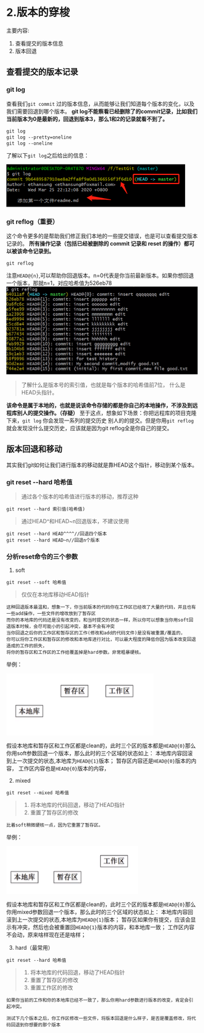 # 2.版本的穿梭
主要内容:
1. 查看提交的版本信息
2. 版本回退



## 查看提交的版本记录
### git log
查看我们`git commit` 过的版本信息，从而能够让我们知道每个版本的变化，以及我们需要回退到哪个版本。
**git log不能察看已经删除了的commit记录，比如我们当前版本为0是最新的，回退到版本3，那么1和2的记录就看不到了。**
```
git log
git log --pretty=oneline
git log --oneline
```
了解以下`git log`之后给出的信息：

![](_v_images/20200325223305086_17102.png)

### git reflog（重要）
这个命令更多的是帮助我们修正我们本地的一些提交错误，也是可以查看提交版本记录的。
**所有操作记录（包括已经被删除的 commit 记录和 reset 的操作）都可以被该命令记录到。**

```
git reflog
```
注意`HEAD@{n}`,可以帮助你回退版本。n=0代表是你当前最新版本。如果你想回退一个版本，那就n=1，对应哈希值为526eb78
![](_v_images/20200325223842778_1875.png)

>了解什么是版本号的索引值，也就是每个版本的哈希值前7位，
>什么是HEAD头指针。

**该命令是属于本地的，也就是说该命令存储的都是你自己的本地操作，不涉及到远程库别人的提交操作。（存疑）**
至于这点，想象如下场景：你把远程库的项目克隆下来，`git log` 你会发现一系列的提交历史 别人的的提交。但是你用`git reflog`就会发现没什么提交历史，应该就是因为git reflog全是你自己的提交。


## 版本回退和移动
其实我们git如何让我们进行版本的移动就是靠HEAD这个指针，移动到某个版本。
### git reset --hard 哈希值
>通过各个版本的哈希值进行版本的移动，推荐这种
```
git reset --hard 索引值(哈希值)
```
>通过HEAD^和HEAD~n回退版本，不建议使用
```
git reset --hard HEAD^^^^//回退四个版本
git reset --hard HEAD~n//回退n个版本
```


### 分析reset命令的三个参数
1. soft
```
git reset --soft 哈希值
```
>仅仅在本地库移动HEAD指针
```
这种回退版本最温和，想象一下，你当前版本的代码你在工作区已经改了大量的代码，并且也有一些add操作，一些文件的增改放到了暂存区
而你的本地库的代码还是没有改变的，和当时提交的状态一样，所以你可以想象当你用soft回退版本时候，会尽可能小的引起冲突，基本不会有冲突
当你回退之后你的工作区和暂存区的工作(修改和add的代码文件)是没有被重置/覆盖的，
你可以将你工作区和暂存区的修改和本地库进行对比，可以最大程度的降低你因为版本改变回退造成的工作的损失，
将你的暂存区和工作区的工作给覆盖掉是hard参数。非常粗暴硬核。
```
举例：

![](_v_images/20200325231934947_32550.png)

假设本地库和暂存区和工作区都是clean的，此时三个区的版本都是`HEAD@{0}`那么你用soft参数回退一个版本，那么此时的三个区域的状态如上：
本地库内容回滚到上一次提交的状态,本地库为`HEAD@{1}`版本；
暂存区内容还是`HEAD@{0}`版本的内容，
工作区内容也是`HEAD@{0}`版本的内容，



2. mixed
```
git reset --mixed 哈希值
```
>1. 将本地库的代码回退，移动了HEAD指针
>2. 重置了暂存区的修改
```
比着soft稍微硬核一点，因为它重置了暂存区。
```


举例：

![](_v_images/20200325232931977_23676.png)

假设本地库和暂存区和工作区都是clean的，此时三个区的版本都是`HEAD@{0}`那么你用mixed参数回退一个版本，那么此时的三个区域的状态如上：
本地库内容回滚到上一次提交的状态,本地库为`HEAD@{1}`版本；
暂存区如果你有提交，应该会显示有冲突，然后也会被重置回`HEAD@{1}`版本的内容，和本地库一致；
工作区内容不会动，原来啥样现在还是啥样；

3. hard（最常用）
```
git reset --hard 哈希值
```
>1. 将本地库的代码回退，移动了HEAD指针
>2. 重置了暂存区的修改
>3. 重置工作区的修改

```
如果你当前的工作和你的本地库已经不一致了，那么你用hard参数进行版本的改变，肯定会引起冲突。
```




```
测试下几个版本之后，你工作区修改一些文件，将版本回退是什么样子，是否是覆盖修改，将代码回退到你想要的那个版本
```












